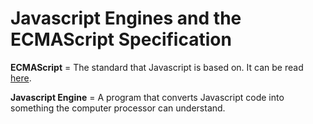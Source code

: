 # Javascript Engines and the ECMAScript Specification

**ECMAScript** = The standard that Javascript is based on. It can be read [here](http://ecma-international.org).

**Javascript Engine** = A program that converts Javascript code into something the computer processor can understand.
